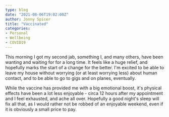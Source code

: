 ```yaml
---
type: blog
date: "2021-08-06T19:02:00Z"
author: Jonny Spicer
title: "Vaccinated"
categories:
- Personal
- Wellbeing
- COVID19
---
```

This morning I got my second jab, something I, and many others, have been wanting and waiting for for a long time. It feels like a huge relief, and hopefully marks the start of a change for the better. I'm excited to be able to leave my house without worrying (or at least
worrying less) about human contact, and to be able to go to gigs and on planes, eventually.

While the vaccine has provided me with a big emotional boost, it's physical effects have been a lot less enjoyable - circa 12 hours after my appointment and I feel exhausted, and ache all over. Hopefully a good night's sleep will fix all that, as I would rather not be
robbed of an enjoyable weekend, even if it is obviously a small price to pay.
